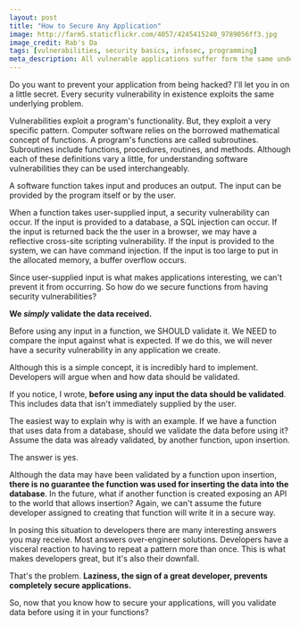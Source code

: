 ```yaml
---
layout: post
title: "How to Secure Any Application"
image: http://farm5.staticflickr.com/4057/4245415240_9789056ff3.jpg
image_credit: Rab's Da
tags: [vulnerabilities, security basics, infosec, programming]
meta_description: All vulnerable applications suffer form the same underlying problem. If your applications have ever been exploited it's because of this one simple thing.
---
```


Do you want to prevent your application from being hacked? I'll let you in on a little secret. Every security vulnerability in existence exploits the same underlying problem.

Vulnerabilities exploit a program's functionality. But, they exploit a very specific pattern. Computer software relies on the borrowed mathematical concept of functions. A program's functions are called subroutines. Subroutines include functions, procedures, routines, and methods. Although each of these definitions vary a little, for understanding software vulnerabilities they can be used interchangeably.

A software function takes input and produces an output. The input can be provided by the program itself or by the user.

When a function takes user-supplied input, a security vulnerability can occur. If the input is provided to a database, a SQL injection can occur. If the input is returned back the the user in a browser, we may have a reflective cross-site scripting vulnerability. If the input is provided to the system, we can have command injection. If the input is too large to put in the allocated memory, a buffer overflow occurs.

Since user-supplied input is what makes applications interesting, we can't prevent it from occurring. So how do we secure functions from having security vulnerabilities?

__We _simply_ validate the data received.__

Before using any input in a function, we SHOULD validate it. We NEED to compare the input against what is expected. If we do this, we will never have a security vulnerability in any application we create.

Although this is a simple concept, it is incredibly hard to implement. Developers will argue when and how data should be validated.

If you notice, I wrote, __before using any input the data should be validated__. This includes data that isn't immediately supplied by the user.

The easiest way to explain why is with an example. If we have a function that uses data from a database, should we validate the data before using it? Assume the data was already validated, by another function, upon insertion.

The answer is yes.

Although the data may have been validated by a function upon insertion, __there is no guarantee the function was used for inserting the data into the database__. In the future, what if another function is created exposing an API to the world that allows insertion? Again, we can't assume the future developer assigned to creating that function will write it in a secure way.

In posing this situation to developers there are many interesting answers you may receive. Most answers over-engineer solutions. Developers have a visceral reaction to having to repeat a pattern more than once. This is what makes developers great, but it's also their downfall.

That's the problem. __Laziness, the sign of a great developer, prevents completely secure applications.__

So, now that you know how to secure your applications, will you validate data before using it in your functions?
